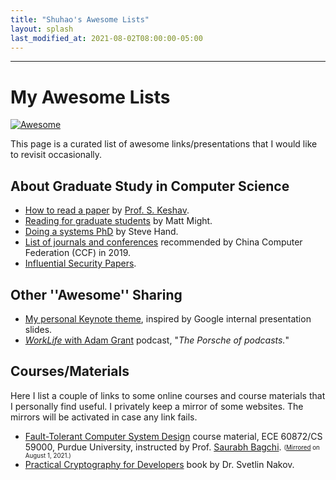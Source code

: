 ```yaml
---
title: "Shuhao's Awesome Lists"
layout: splash
last_modified_at: 2021-08-02T08:00:00-05:00
---
```


---
# My Awesome Lists

[![Awesome](https://awesome.re/badge-flat.svg)](https://awesome.re)

This page is a curated list of awesome links/presentations that I would like to revisit occasionally.

## About Graduate Study in Computer Science

* [How to read a paper](/assets/sharing/HowtoReadPaper.pdf) by [Prof. S. Keshav](https://svr-sk818-web.cl.cam.ac.uk/keshav/wiki/index.php/Main_Page).
* [Reading for graduate students](http://matt.might.net/articles/books-papers-materials-for-graduate-students/) by Matt Might.
* [Doing a systems PhD](/assets/sharing/systems_phd.pps) by Steve Hand.
* [List of journals and conferences](/assets/sharing/ccf-2019.pdf) recommended by China Computer Federation (CCF) in 2019.
* [Influential Security Papers](https://www.sec.cs.tu-bs.de/~konrieck/topnotch/index.html).

## Other ''Awesome'' Sharing

* [My personal Keynote theme](/assets/sharing/shuhao-theme.kth), inspired by Google internal presentation slides.
* [*WorkLife* with Adam Grant](https://www.ted.com/podcasts/worklife) podcast, "*The Porsche of podcasts.*"

## Courses/Materials

Here I list a couple of links to some online courses and course materials that I personally find useful.
I privately keep a mirror of some websites.
The mirrors will be activated in case any link fails.

* [Fault-Tolerant Computer System Design](https://engineering.purdue.edu/FTC/) course material, ECE 60872/CS 59000, Purdue University, instructed by Prof. [Saurabh Bagchi](https://engineering.purdue.edu/~sbagchi/).
<sub><sup>([Mirrored](http://localhost:4000/assets/mirrors/engineering.purdue.edu/FTC/) on August 1, 2021.)</sup></sub>
* [Practical Cryptography for Developers](https://cryptobook.nakov.com/) book by Dr. Svetlin Nakov.
